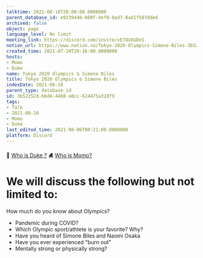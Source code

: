 ```yaml
---
talktime: 2021-08-10T20:00:00.0000000
parent_database_id: e9339446-880f-4ef0-8ad7-8ad1f507dded
archived: false
object: page
language_level: No limit
meeting_link: https://discord.com/invite/vE7QUXGDnS
notion_url: https://www.notion.so/Tokyo-2020-Olympics-Simone-Biles-3b52252db6d444b8a8cc624475a328f9
created_time: 2021-07-20T20:16:00.0000000
hosts:
- Momo
- Duke
name: Tokyo 2020 Olympics & Simone Biles
title: Tokyo 2020 Olympics & Simone Biles
indexDate: 2021-08-10
parent_type: database_id
id: 3b52252d-b6d4-44b8-a8cc-624475a328f9
tags:
- Talk
- 2021-08-10
- Momo
- Duke
last_edited_time: 2021-08-06T00:21:00.0000000
platform: Discord
---
```



👑   [Who is Duke ?](/e0958ccc596f4efea798c99507f0f16e) 
⛸️  [Who is Momo?](/23f0f26c7f1547c0b08477c0c6f1f461) 

# We will discuss the following but not limited to:
How much do you know about Olympics?
   - Pandemic during COVID?
   - Which Olympic sport/athlete is your favorite? Why?
   - Have you heard of Simone Biles and Naomi Osaka
   - Have you ever experienced "burn out"
   - Mentally strong or physically strong?





